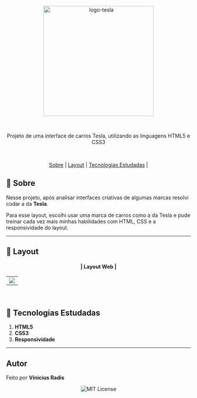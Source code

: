 <p align="center"> <img src="https://logodownload.org/wp-content/uploads/2020/07/tesla-logo-8.png" alt="logo-tesla" width="300"> </p>



<br>
     

<p align="center">Projeto de uma interface de carros Tesla, utilizando as linguagens HTML5 e CSS3 </p>
<br>

<p align="center">
  <a href="#small_blue_diamond-sobre">Sobre</a> |
  <a href="#small_blue_diamond-layout">Layout</a> |
  <a href="#small_blue_diamond-tecnologias-estudadas">Tecnologias Estudadas</a> |  
  </p>

  
## 	:small_blue_diamond: **Sobre**

Nesse projeto, após analisar interfaces criativas de algumas marcas resolvi codar a da  **Tesla**.

Para  esse layout, escolhi usar uma marca de carros como a da Tesla e pude treinar cada vez mais minhas habilidades com HTML, CSS e a responsividade do layout. 


---

## :small_blue_diamond: **Layout**


 #### <p align="center">| Layout Web |</p>

<table align="center">
   <tr>
    <td valign="top"><img src="https://media.giphy.com/media/itjBDPgKtzcjnWfHbI/giphy.gif?cid=790b7611a33692ee0837d0608e00df58083e292010846f89&rid=giphy.gif&ct=g"
"
"> </td>
    
   </tr>
 </table>
 <br>
 
 



## :small_blue_diamond: **Tecnologias Estudadas**

1. **HTML5**
2. **CSS3**
3. **Responsividade**
   
---

## **Autor**

  
 Feito por <b>Vinicius Radis</b></a>  <a href="https://github.com/Viniradis"> </a>





<p align="center"> <img alt="MIT License" src="https://img.shields.io/badge/license-MIT-green"> </p>

